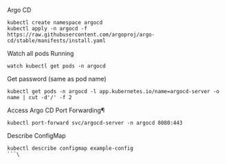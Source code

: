 Argo CD

```
kubectl create namespace argocd
kubectl apply -n argocd -f https://raw.githubusercontent.com/argoproj/argo-cd/stable/manifests/install.yaml

```

Watch all pods Running
```
watch kubectl get pods -n argocd
```

Get password (same as pod name)
```
kubectl get pods -n argocd -l app.kubernetes.io/name=argocd-server -o name | cut -d'/' -f 2
```

Access Argo CD Port Forwarding¶
```
kubectl port-forward svc/argocd-server -n argocd 8080:443
```

Describe ConfigMap
```
kubectl describe configmap example-config
```\


